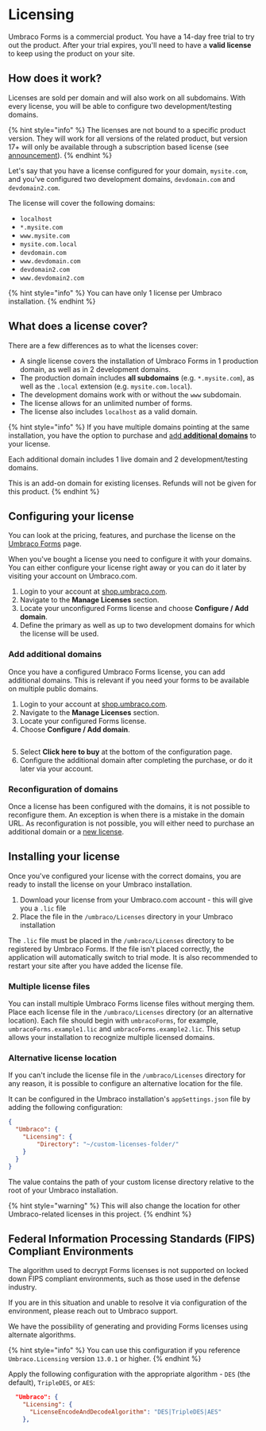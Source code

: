 # Licensing

Umbraco Forms is a commercial product. You have a 14-day free trial to try out the product. After your trial expires, you'll need to have a **valid license** to keep using the product on your site.

## How does it work?

Licenses are sold per domain and will also work on all subdomains. With every license, you will be able to configure two development/testing domains.

{% hint style="info" %}
The licenses are not bound to a specific product version. They will work for all versions of the related product, but version 17+ will only be available through a subscription based license (see [announcement](https://github.com/umbraco/Announcements/issues/25)).
{% endhint %}

Let's say that you have a license configured for your domain, `mysite.com`, and you've configured two development domains, `devdomain.com` and `devdomain2.com`.

The license will cover the following domains:

* `localhost`
* `*.mysite.com`
* `www.mysite.com`
* `mysite.com.local`
* `devdomain.com`
* `www.devdomain.com`
* `devdomain2.com`
* `www.devdomain2.com`

{% hint style="info" %}
You can have only 1 license per Umbraco installation.
{% endhint %}

## What does a license cover?

There are a few differences as to what the licenses cover:

* A single license covers the installation of Umbraco Forms in 1 production domain, as well as in 2 development domains.
* The production domain includes **all subdomains** (e.g. `*.mysite.com`), as well as the `.local` extension (e.g. `mysite.com.local`).
* The development domains work with or without the `www` subdomain.
* The license allows for an unlimited number of forms.
* The license also includes `localhost` as a valid domain.

{% hint style="info" %}
If you have multiple domains pointing at the same installation, you have the option to purchase and [add **additional domains**](the-licensing-model.md#add-additional-domains) to your license.

Each additional domain includes 1 live domain and 2 development/testing domains.

This is an add-on domain for existing licenses. Refunds will not be given for this product.
{% endhint %}

## Configuring your license

You can look at the pricing, features, and purchase the license on the [Umbraco Forms](https://umbraco.com/products/add-ons/forms/) page.

When you've bought a license you need to configure it with your domains. You can either configure your license right away or you can do it later by visiting your account on Umbraco.com.

1. Login to your account at [shop.umbraco.com](https://shop.umbraco.com).
2. Navigate to the **Manage Licenses** section.
3. Locate your unconfigured Forms license and choose **Configure / Add domain**.
4. Define the primary as well as up to two development domains for which the license will be used.

### Add additional domains

Once you have a configured Umbraco Forms license, you can add additional domains. This is relevant if you need your forms to be available on multiple public domains.

1. Login to your account at [shop.umbraco.com](https://shop.umbraco.com).
2. Navigate to the **Manage Licenses** section.
3. Locate your configured Forms license.
4. Choose **Configure / Add domain**.

<figure><img src="./images/image.png" alt=""><figcaption></figcaption></figure>

5. Select **Click here to buy** at the bottom of the configuration page.
6. Configure the additional domain after completing the purchase, or do it later via your account.

### Reconfiguration of domains

Once a license has been configured with the domains, it is not possible to reconfigure them. An exception is when there is a mistake in the domain URL.
As reconfiguration is not possible, you will either need to purchase an additional domain or a [new license](https://umbraco.com/products/umbraco-forms/).

## Installing your license

Once you've configured your license with the correct domains, you are ready to install the license on your Umbraco installation.

1. Download your license from your Umbraco.com account - this will give you a `.lic` file
2. Place the file in the `/umbraco/Licenses` directory in your Umbraco installation

The `.lic` file must be placed in the `/umbraco/Licenses` directory to be registered by Umbraco Forms. If the file isn't placed correctly, the application will automatically switch to trial mode. It is also recommended to restart your site after you have added the license file.

### Multiple license files

You can install multiple Umbraco Forms license files without merging them. Place each license file in the `/umbraco/Licenses` directory (or an alternative location). Each file should begin with `umbracoForms`, for example, `umbracoForms.example1.lic` and `umbracoForms.example2.lic`. This setup allows your installation to recognize multiple licensed domains.

### Alternative license location

If you can't include the license file in the `/umbraco/Licenses` directory for any reason, it is possible to configure an alternative location for the file.

It can be configured in the Umbraco installation's `appSettings.json` file by adding the following configuration:

```json
{
  "Umbraco": {
    "Licensing": {
        "Directory": "~/custom-licenses-folder/"
    }
  }
}
```

The value contains the path of your custom license directory relative to the root of your Umbraco installation.

{% hint style="warning" %}
This will also change the location for other Umbraco-related licenses in this project.
{% endhint %}

## Federal Information Processing Standards (FIPS) Compliant Environments

The algorithm used to decrypt Forms licenses is not supported on locked down FIPS compliant environments, such as those used in the defense industry.

If you are in this situation and unable to resolve it via configuration of the environment, please reach out to Umbraco support.

We have the possibility of generating and providing Forms licenses using alternate algorithms.

{% hint style="info" %}
You can use this configuration if you reference `Umbraco.Licensing` version `13.0.1` or higher.
{% endhint %}

Apply the following configuration with the appropriate algorithm - `DES` (the default), `TripleDES`, or `AES`:

```json
  "Umbraco": {
    "Licensing": {
      "LicenseEncodeAndDecodeAlgorithm": "DES|TripleDES|AES"
    },
``````
